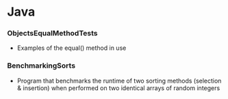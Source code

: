 # Java

### ObjectsEqualMethodTests
* Examples of the equal() method in use

### BenchmarkingSorts
* Program that benchmarks the runtime of two sorting methods (selection & insertion) when performed on two identical arrays of random integers
